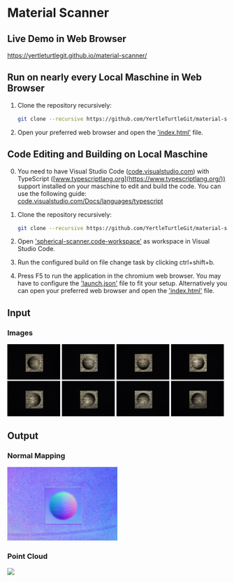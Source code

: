 # Material Scanner

## Live Demo in Web Browser

https://yertleturtlegit.github.io/material-scanner/

## Run on nearly every Local Maschine in Web Browser

1. Clone the repository recursively:

   ```bash
   git clone --recursive https://github.com/YertleTurtleGit/material-scanner
   ```

2. Open your preferred web browser and open the
   ['index.html'](index.html) file.

## Code Editing and Building on Local Maschine

0. You need to have Visual Studio Code
   ([code.visualstudio.com](https://code.visualstudio.com/)) with TypeScript
   ([www.typescriptlang.org](https://www.typescriptlang.org/)) support installed on your
   maschine to edit and build the code. You can use the
   following guide:
   [code.visualstudio.com/Docs/languages/typescript](https://code.visualstudio.com/Docs/languages/typescript)

1. Clone the repository recursively:

   ```bash
   git clone --recursive https://github.com/YertleTurtleGit/material-scanner
   ```

2. Open
   ['spherical-scanner.code-workspace'](spherical-scanner.code-workspace)
   as workspace in Visual Studio Code.

3. Run the configured build on file change task by clicking
   ctrl+shift+b.

4. Press F5 to run the application in the chromium web
   browser. You may have to configure the
   ['launch.json'](.vscode/launch.json) file to fit your
   setup. Alternatively you can open your preferred web
   browser and open the ['index.html'](index.html) file.

## Input

### Images

<div align="left">
    <img src="./test_dataset/object1/object1_000_036.jpg" width="24%">
    <img src="./test_dataset/object1/object1_045_036.jpg" width="24%">
    <img src="./test_dataset/object1/object1_090_036.jpg" width="24%">
    <img src="./test_dataset/object1/object1_135_036.jpg" width="24%">
    <img src="./test_dataset/object1/object1_180_036.jpg" width="24%">
    <img src="./test_dataset/object1/object1_225_036.jpg" width="24%">
    <img src="./test_dataset/object1/object1_270_036.jpg" width="24%">
    <img src="./test_dataset/object1/object1_315_036.jpg" width="24%">
</div>

## Output

### Normal Mapping

<div align="left">
    <img src="./doc/normal-mapping.jpg" width="50%">
</div>

### Point Cloud

<div align="left">
    <img src="./doc/point-cloud.gif" width="50%">
</div>